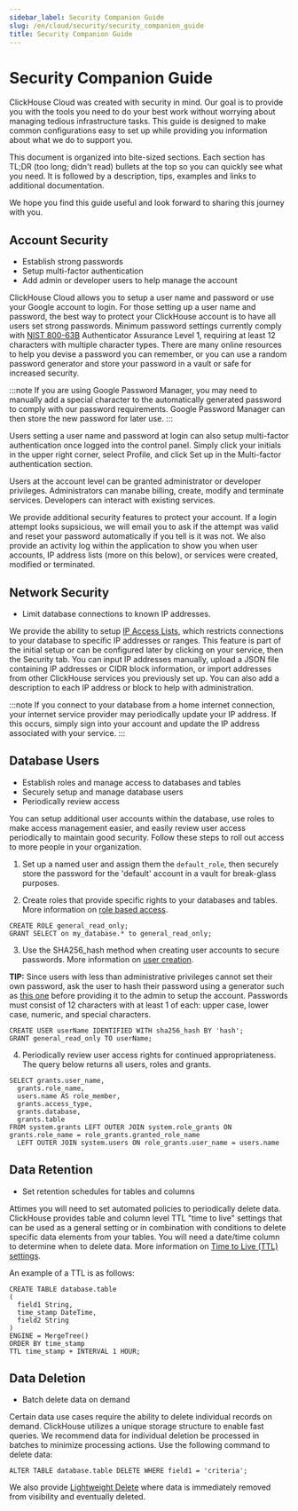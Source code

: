 ```yaml
---
sidebar_label: Security Companion Guide
slug: /en/cloud/security/security_companion_guide
title: Security Companion Guide
---
```

# Security Companion Guide

ClickHouse Cloud was created with security in mind. Our goal is to provide you with the tools you need to do your best work without worrying about
managing tedious infrastructure tasks. This guide is designed to make common configurations easy to set up while providing you information about 
what we do to support you.

This document is organized into bite-sized sections. Each section has TL;DR (too long; didn't read) bullets at the top so you can quickly see what you
need. It is followed by a description, tips, examples and links to additional documentation.

We hope you find this guide useful and look forward to sharing this journey with you.

## Account Security
- Establish strong passwords
- Setup multi-factor authentication
- Add admin or developer users to help manage the account

ClickHouse Cloud allows you to setup a user name and password or use your Google account to login. For those setting up a user name and password, the 
best way to protect your ClickHouse account is to have all users set strong passwords. Minimum password settings currently comply with 
[NIST 800-63B](https://pages.nist.gov/800-63-3/sp800-63b.html#sec4) Authenticator Assurance Level 1, requiring at least 12 characters with multiple 
character types. There are many online resources to help you devise a password you can remember, or you can use a random password generator and 
store your password in a vault or safe for increased security. 

:::note 
If you are using Google Password Manager, you may need to manually add a special character to the automatically generated password
to comply with our password requirements. Google Password Manager can then store the new password for later use.
:::

Users setting a user name and password at login can also setup multi-factor authentication once logged into the control panel. Simply click your
initials in the upper right corner, select Profile, and click Set up in the Multi-factor authentication section.

Users at the account level can be granted administrator or developer privileges. Administrators can manabe billing, create, modify and 
terminate services. Developers can interact with existing services.

We provide additional security features to protect your account. If a login attempt looks supsicious, we will email you to ask if the attempt was
valid and reset your password automatically if you tell is it was not. We also provide an activity log within the application to show you when user 
accounts, IP address lists (more on this below), or services were created, modified or terminated.

## Network Security
- Limit database connections to known IP addresses.

We provide the ability to setup [IP Access Lists](/docs/en/cloud/security/ip-access-list.md), which restricts connections to your database to 
specific IP addresses or ranges. This feature is part of the initial setup or can be configured later by clicking on your service, then the Security tab. You can input IP addresses manually, 
upload a JSON file containing IP addresses or CIDR block information, or import addresses from other ClickHouse services you previously set up. 
You can also add a description to each IP address or block to help with administration.

:::note
If you connect to your database from a home internet connection, your internet service provider may periodically update your IP address. If this occurs,
simply sign into your account and update the IP address associated with your service.
:::

## Database Users
- Establish roles and manage access to databases and tables
- Securely setup and manage database users
- Periodically review access

You can setup additional user accounts within the database, use roles to make access management easier, and easily review user access periodically
to maintain good security. Follow these steps to roll out access to more people in your organization.
1. Set up a named user and assign them the `default_role`, then securely store the password for the 'default' account in a vault for break-glass purposes.

2. Create roles that provide specific rights to your databases and tables. 
More information on [role based access](/docs/en/sql-reference/statements/create/role.md).
``` 
CREATE ROLE general_read_only;
GRANT SELECT on my_database.* to general_read_only;
```

3. Use the SHA256_hash method when creating user accounts to secure passwords. More information on [user creation](/docs/en/sql-reference/statements/create/user.md).

**TIP:** Since users with less than administrative privileges cannot set their own password, ask the user to hash their password using a generator
such as [this one](https://tools.keycdn.com/sha256-online-generator) before providing it to the admin to setup the account. Passwords must consist of
12 characters with at least 1 of each: upper case, lower case, numeric, and special characters.

``` 
CREATE USER userName IDENTIFIED WITH sha256_hash BY 'hash';
GRANT general_read_only TO userName;
```

4. Periodically review user access rights for continued appropriateness. The query below returns all users, roles and grants.

```
SELECT grants.user_name,
  grants.role_name,
  users.name AS role_member,
  grants.access_type,
  grants.database,
  grants.table
FROM system.grants LEFT OUTER JOIN system.role_grants ON grants.role_name = role_grants.granted_role_name
  LEFT OUTER JOIN system.users ON role_grants.user_name = users.name
```

## Data Retention
- Set retention schedules for tables and columns

Attimes you will need to set automated policies to periodically delete data. ClickHouse provides table and column level TTL "time to live" settings that
can be used as a general setting or in combination with conditions to delete specific data elements from your tables. You will need a date/time column
to determine when to delete data. More information on [Time to Live (TTL) settings](/docs/en/engines/table-engines/mergetree-family/mergetree.md/#table_engine-mergetree-ttl.md).

An example of a TTL is as follows:
```
CREATE TABLE database.table
(
  field1 String,
  time_stamp DateTime,
  field2 String
)
ENGINE = MergeTree()
ORDER BY time_stamp
TTL time_stamp + INTERVAL 1 HOUR;
```

## Data Deletion
- Batch delete data on demand

Certain data use cases require the ability to delete individual records on demand. ClickHouse utilizes a unique storage structure to enable fast queries.
We recommend data for individual deletion be processed in batches to minimize processing actions. Use the following command to delete data:
```
ALTER TABLE database.table DELETE WHERE field1 = 'criteria';
```
We also provide [Lightweight Delete](/docs/en/sql-reference/statements/delete.md/#lightweight-delete-internals) where data is immediately removed from visibility and eventually deleted.
